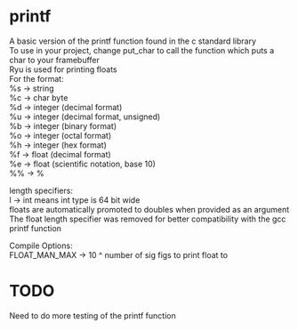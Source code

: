 # printf

A basic version of the printf function found in the c standard library  
To use in your project, change put_char to call the function which puts a char to your framebuffer  
Ryu is used for printing floats  
For the format:  
 %s -> string  
 %c -> char byte  
 %d -> integer (decimal format)  
 %u -> integer (decimal format, unsigned)  
 %b -> integer (binary format)  
 %o -> integer (octal format)  
 %h -> integer (hex format)  
 %f -> float (decimal format)  
 %e -> float (scientific notation, base 10)  
 %% -> %  
   
length specifiers:  
 l -> int  means int type is 64 bit wide  
 floats are automatically promoted to doubles when provided as an argument  
 The float length specifier was removed for better compatibility with the gcc printf function  
  
Compile Options:  
 FLOAT_MAN_MAX -> 10 ^ number of sig figs to print float to  

# TODO
Need to do more testing of the printf function  
